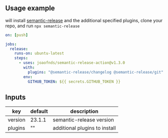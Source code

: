 ## Usage example

will install [semantic-release](https://github.com/semantic-release/semantic-release) and
the additional specified plugins, clone your repo, and run `npx semantic-release`

```yaml
on: [push]

jobs:
  release:
    runs-on: ubuntu-latest
    steps:
      - uses: joaofnds/semantic-release-action@v1.3.0
        with:
          plugins: "@semantic-release/changelog @semantic-release/git"
        env:
          GITHUB_TOKEN: ${{ secrets.GITHUB_TOKEN }}
```

## Inputs

| key     | default | description                   |
| ------- | ------- | ----------------------------- |
| version | 23.1.1  | semantic-release version      |
| plugins | ""      | additional plugins to install |
